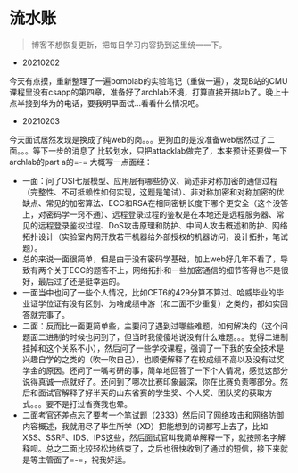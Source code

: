 # 流水账

> 博客不想恢复更新，把每日学习内容扔到这里统一一下。

- 20210202

今天有点摸，重新整理了一遍bomblab的实验笔记（重做一遍），发现B站的CMU课程里没有csapp的第四章，准备好了archlab环境，打算直接开搞lab了。晚上十点半接到华为的电话，要我明早面试...看看什么情况吧。

- 20210203

今天面试居然发现是换成了纯web的岗。。。更狗血的是没准备web居然过了二面。。。等下一步的消息了
比较划水，只把attacklab做完了，本来预计还要做一下archlab的part a的=-=
大概写一点面经：
  - 一面：问了OSI七层模型、应用层有哪些协议、简述非对称加密的通信过程（完整性、不可抵赖性如何实现，这题是笔试）、非对称加密和对称加密的优缺点、常见的加密算法、ECC和RSA在相同密钥长度下哪个更安全（这个没答上，对密码学一窍不通）、远程登录过程的鉴权是在本地还是远程服务器、常见的远程登录鉴权过程、DoS攻击原理和防护、中间人攻击概述和防护、网络拓扑设计（实验室内网开放若干机器给外部授权的机器访问，设计拓扑，笔试题）。
  - 总的来说一面很简单，但是由于没有密码学基础，加上web好几年不看了，导致有两个关于ECC的题答不上，网络拓扑和一些加密通信的细节答得也不是很好，最后过了还是挺幸运的。
  - 一面当中也问了一些个人情况，比如CET6的429分算不算过、哈威毕业的毕业证学位证有没有区别、为啥成绩中游（和二面不少重复）之类的，都如实回答就完事了。
  - 二面：反而比一面更简单些，主要问了遇到过哪些难题，如何解决的（这个问题面二进制的时候也问到了，但当时我傻傻地说没有什么难题。。。觉得二进制挂掉和这个关系不小），然后问了一些学校课程，强调了一下我的安全技术是兴趣自学的之类的（吹一吹自己），也顺便解释了在校成绩不高以及没有过奖学金的原因。还问了一嘴考研的事，简单地回答了一下个人情况，感觉这部分说得真诚一点就好了。还问到了哪次比赛印象最深，你在比赛负责哪部分。然后和面试官解释了好半天的山东省赛的学生奖、个人奖、团队奖的获取方式。。。要不是打过省赛我也晕。
  - 二面考官还差点忘了要考一个笔试题（2333）然后问了网络攻击和网络防御内容概述，我就用尽了毕生所学（XD）把能想到的词都写上去了，比如XSS、SSRF、IDS、IPS这些，然后面试官叫我简单解释一下，就按照名字解释呗。总之二面比较轻松地结束了，之后也很快收到了通过的短信，接下来就是等主管面了=-=，祝我好运。
